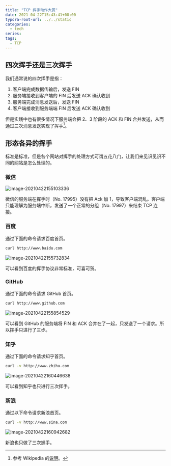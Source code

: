```yaml
---
title: "TCP 挥手动作大赏"
date: 2021-04-22T15:43:41+08:00
typora-root-url: ../../static
categories:
  - tech
series:
tags:
  - TCP
---
```


## 四次挥手还是三次挥手

我们通常说的四次挥手是指：

1. 客户端完成数据传输后，发送 FIN
2. 服务端接收到客户端的 FIN 后发送 ACK 确认收到
3. 服务端完成消息发送后，发送 FIN
4. 客户端接收到服务端端 FIN 后发送 ACK 确认收到

但是实践中也有很多情况下服务端会把 2、3 阶段的 ACK 和 FIN 合并发送，从而通过三次消息发送实现了挥手[^three]。

## 形态各异的挥手

标准是标准，但是各个网站对挥手的处理方式可谓五花八门，让我们来见识见识不同的网站是怎么处理的。

### 微信

![image-20210422155103336](/images/tcp-termination.assets/image-20210422155103336.png)

微信的服务端在挥手时（No. 17995）没有把 Ack 加 1，导致客户端混乱。客户端只能理解为服务端中断，发送了一个正常的分组（No. 17997）来结束 TCP 连接。

### 百度

通过下面的命令请求百度首页。

```bash
curl http://www.baidu.com
```

![image-20210422155732834](/images/tcp-termination.assets/image-20210422155732834.png)

可以看到百度的挥手协议非常标准，可喜可贺。

### GitHub

通过下面的命令请求 GitHub 首页。

```bash
curl http://www.github.com
```

![image-20210422155854529](/images/tcp-termination.assets/image-20210422155854529.png)

可以看到 GitHub 的服务端将 FIN 和 ACK 合并在了一起，只发送了一个请求。所以挥手只进行了三步。

### 知乎

通过下面的命令请求知乎首页。

```bash
curl -v http://www.zhihu.com
```

![image-20210422160446638](/images/tcp-termination.assets/image-20210422160446638.png)

可以看到知乎也只进行三次挥手。

### 新浪

通过以下命令请求新浪首页。

```bash
curl -v http://www.sina.com
```

![image-20210422160942682](/images/tcp-termination.assets/image-20210422160942682.png)

新浪也只做了三次握手。

[^three]: 参考 Wikipedia 的[说明](https://en.wikipedia.org/wiki/Transmission_Control_Protocol#Connection_termination:~:text=It%20is%20also%20possible%20to%20terminate,host%20A%20replies%20with%20an%20ACK.%5B17%5D)。
